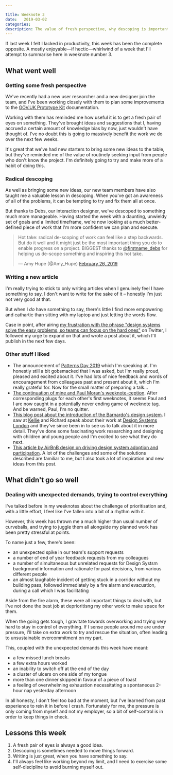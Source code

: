 ```yaml
---

title: Weeknote 3
date:   2019-03-02 
categories:
description: The value of fresh perspective, why descoping is important and avoiding burnout, all in a week's work. 
---
```


If last week I felt I lacked in productivity, this week has been the complete opposite. A mostly enjoyable—if hectic—whirlwind of a week that I'll attempt to summarise here in weeknote number 3. 

## What went well

### Getting some fresh perspective 

We've recently had a new user researcher and a new designer join the team, and I've been working closely with them to plan some improvements to the [GOV.UK Prototype Kit](https://govuk-prototype-kit.herokuapp.com/docs) documentation.

Working with them has reminded me how useful it is to get a fresh pair of eyes on something. They've brought ideas and suggestions that I, having accrued a certain amount of knowledge bias by now, just wouldn't have thought of. I've no doubt this is going to massively benefit the work we do over the next few weeks. 

It's great that we've had new starters to bring some new ideas to the table, but they've reminded me of the value of routinely seeking input from people who don't know the project. I'm definitely going to try and make more of a habit of doing this. 

### Radical descoping

As well as bringing some new ideas, our new team members have also taught me a valuable lesson in descoping. When you've got an awareness of all of the problems, it can be tempting to try and fix them all at once.

But thanks to Debs, our interaction designer, we've descoped to something much more manageable. Having started the week with a daunting, unwieldy set of goals and a limited timeframe, we're now looking at a much better-defined piece of work that I'm more confident we can plan and execute. 

<blockquote class="twitter-tweet" data-lang="en"><p lang="en" dir="ltr">Hot take: radical de-scoping of work can feel like a step backwards. But do it well and it might just be the most important thing you do to enable progress on a project. BIGGEST thanks to <a href="https://twitter.com/firstname_debs?ref_src=twsrc%5Etfw">@firstname_debs</a> for helping us de-scope something and inspiring this hot take.</p>&mdash; Amy Hupe (@Amy_Hupe) <a href="https://twitter.com/Amy_Hupe/status/1100455334521520128?ref_src=twsrc%5Etfw">February 26, 2019</a></blockquote>
<script async src="https://platform.twitter.com/widgets.js" charset="utf-8"></script>

### Writing a new article

I'm really trying to stick to only writing articles when I genuinely feel I have something to say. I don't want to write for the sake of it – honestly I'm just not very good at that.

But when I _do_ have something to say, there's little I find more empowering and cathartic than sitting with my laptop and just letting the words flow. 

Case in point, after airing [my frustration with the phrase "design systems solve the easy problems, so teams can focus on the hard ones"](https://twitter.com/Amy_Hupe/status/1101213569541201928) on Twitter, I followed my urge to expand on that and wrote a post about it, which I'll publish in the next few days.

### Other stuff I liked

- The announcement of [Patterns Day 2019](https://patternsday.com) which I'm speaking at. I'm honestly still a bit gobsmacked that I was asked, but I'm really proud, pleased and excited about it. I've had lots of nice feedback and words of encouragement from colleagues past and present about it, which I'm really grateful for. Now for the small matter of preparing a talk... 
- [The continuation of mine and Paul Moran's weeknote-ception](https://twitter.com/pjmoran/status/1101571921207050240). After corresponding plugs for each other's first weeknotes, it seems Paul and I are now caught in a potentially never ending game of weeknote tag. And be warned, Paul, I'm no quitter.
- [This blog post about the introduction of the Barnardo's design system](https://blog.barnar.do/introducing-the-barnardos-design-system-456769277f79). I saw at [Kellie](https://twitter.com/KellieDesigner) and Richard speak about their work at [Design Systems London](https://www.designsystemslondon.com/) and they've since been in to see us to talk about it in more detail. They've done some fascinating work researching and designing with children and young people and I'm excited to see what they do next. 
- [This article by AirBnB design on driving design system adoption and participation](https://airbnb.design/systems-thinking-unlocked/). A lot of the challenges and some of the solutions described are familiar to me, but I also took a lot of inspiration and new ideas from this post. 

## What didn't go so well

### Dealing with unexpected demands, trying to control everything

I've talked before in my weeknotes about the challenge of prioritisation and, with a little effort, I feel like I've fallen into a bit of a rhythm with it. 

However, this week has thrown me a much higher than usual number of curveballs, and trying to juggle them all alongside my planned work has been pretty stressful at points.

To name just a few, there's been:

- an unexpected spike in our team's support requests
- a number of end of year feedback requests from my colleagues
- a number of simultaneous but unrelated requests for Design Systsm background information and rationale for past decisions, from various different people
- an almost laughable incident of getting stuck in a corridor without my building pass, followed immediately by a fire alarm and evacuation, during a call which I was facilitating

Aside from the fire alarm, these were all important things to deal with, but I've not done the best job at deprioritisng my other work to make space for them.

When the going gets tough, I gravitate towards overworking and trying very hard to stay in control of everything. If I sense people around me are under pressure, I'll take on extra work to try and rescue the situation, often leading to unsustainable overcommitment on my part. 

This, coupled with the unexpected demands this week have meant:

- a few missed lunch breaks 
- a few extra hours worked
- an inability to switch off at the end of the day
- a cluster of ulcers on one side of my tongue 
- more than one dinner skipped in favour of a piece of toast
- a feeling of overwhelming exhaustion necessitating a spontaneous 2-hour nap yesterday afternoon

In all honesty, I don't feel too bad at the moment, but I've learned from past experience to rein it in before I crash. Fortunately for me, the pressure is only coming from myself and not my employer, so a bit of self-control is in order to keep things in check.

## Lessons this week

1. A fresh pair of eyes is always a good idea.
2. Descoping is sometimes needed to move things forward.
3. Writing is just great, when you have something to say.
4. I'll always feel like working beyond my limit, and I need to exercise some self-discipline to avoid burning myself out. 
